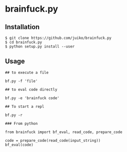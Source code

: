 brainfuck.py
============
Installation
---------------
```
$ git clone https://github.com/juiko/brainfuck.py
$ cd brainfuck.py
$ python setup.py install --user
```
Usage
-----
```
## to execute a file

bf.py -f 'file' 

## to eval code directly

bf.py -e 'brainfuck code' 

## To start a repl

bf.py -r 

### From python

from brainfuck import bf_eval, read_code, prepare_code

code = prepare_code(read_code(input_string))
bf_eval(code)
```